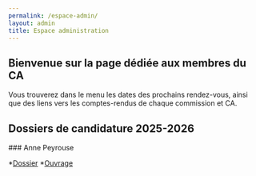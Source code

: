 ```yaml
---
permalink: /espace-admin/
layout: admin
title: Espace administration
---
```

## Bienvenue sur la page dédiée aux membres du CA

Vous trouverez dans le menu les dates des prochains rendez-vous, ainsi que des liens vers les comptes-rendus de chaque commission et CA.

## Dossiers de candidature 2025-2026

\### Anne Peyrouse

*[Dossier](imgs/01anne_peyrouse_dossier.pdf.pdf)
*[Ouvrage](imgs/02anne_peyrouse_ouvrage.pdf.pdf)
